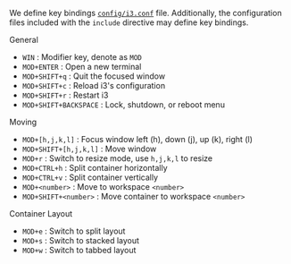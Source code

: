 We define key bindings [`config/i3.conf`](../config/i3.conf) file. Additionally, the configuration files included with the `include` directive may define key bindings.

General

- `WIN` : Modifier key, denote as `MOD`
- `MOD+ENTER` : Open a new terminal
- `MOD+SHIFT+q` : Quit the focused window
- `MOD+SHIFT+c` : Reload i3's configuration
- `MOD+SHIFT+r` : Restart i3
- `MOD+SHIFT+BACKSPACE` : Lock, shutdown, or reboot menu

Moving

- `MOD+[h,j,k,l]` : Focus window left (h), down (j), up (k), right (l)
- `MOD+SHIFT+[h,j,k,l]` : Move window
- `MOD+r` : Switch to resize mode, use `h,j,k,l` to resize
- `MOD+CTRL+h` : Split container horizontally
- `MOD+CTRL+v` : Split container vertically
- `MOD+<number>` : Move to workspace `<number>`
- `MOD+SHIFT+<number>` : Move container to workspace `<number>`

Container Layout

- `MOD+e` : Switch to split layout
- `MOD+s` : Switch to stacked layout
- `MOD+w` : Switch to tabbed layout
